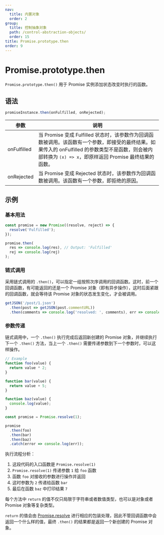 ```yaml
---
nav:
  title: 内置对象
  order: 2
group:
  title: 控制抽象对象
  path: /control-abstraction-objects/
  order: 15
title: Promise.prototype.then
order: 9
---
```


# Promise.prototype.then

`Promise.prototype.then()` 用于 Promise 实例添加状态改变时执行的函数。

## 语法

```js
promiseInstance.then(onFulfilled, onRejected);
```

| 参数        | 说明                                                                                                                                                                                                        |
| ----------- | ----------------------------------------------------------------------------------------------------------------------------------------------------------------------------------------------------------- |
| onFulfilled | 当 Promise 变成 Fulfilled 状态时，该参数作为回调函数被调用。该函数有一个参数，即接受的最终结果。如果传入的 onFulfilled 的参数类型不是函数，则会被内部转换为 `(x) => x`，即原样返回 Promise 最终结果的函数。 |
| onRejected  | 当 Promise 变成 Rejected 状态时，该参数作为回调函数被调用。该函数有一个参数，即拒绝的原因。                                                                                                                 |

## 示例

### 基本用法

```js
const promise = new Promise((resolve, reject) => {
  resolve('Fulfilled');
});

promise.then(
  res => console.log(res), // Output: 'Fulfilled'
  rej => console.log(rej)
);
```

### 链式调用

采用链式调用的 `.then()`，可以指定一组按照次序调用的回调函数。这时，前一个回调函数，有可能返回的还是一个 Promise 对象（即有异步操作），这时后面紧跟的回调函数，就会等待该 Promise 对象的状态发生变化，才会被调用。

```js
getJSON('/post/1.json')
  .then(post => getJSON(post.commentURL))
  .then(comments => console.log('resolved: ', comments), err => console.log('rejected: ', err));
```

### 参数传递

链式调用中，一个 `.then()` 执行完成后返回新创建的 Promise 对象，并继续执行下一个 `.then()` 方法，当上一个 `.then()` 需要传递参数到下一个参数时，可以这样操作。

```js
// Example
function foo(value) {
  return value * 2;
}

function bar(value) {
  return value + 5;
}

function baz(value) {
  console.log(value);
}

const promise = Promise.resolve(1);

promise
  .then(foo)
  .then(bar)
  .then(baz)
  .catch(error => console.log(err));
```

执行流程分析：

1. 这段代码的入口函数是 `Promise.resolve(1)`
2. `Promise.resolve(1)` 传递参数 `1` 给 `foo` 函数
3. 函数 `foo` 对接收的参数进行操作并返回
4. 这时参数为 `2` 传递给函数 `bar`
5. 最后在函数 `baz` 中打印结果 `7`

每个方法中 `return` 的值不仅只局限于字符串或者数值类型，也可以是对象或者 Promise 对象等复杂类型。

`return` 的值会由 [Promise.resolve](../properties-of-the-promise-constructor/resolve) 进行相应的包装处理，因此不管回调函数中会返回一个什么样的值，最终 `.then()` 的结果都是返回一个新创建的 Promise 对象。
